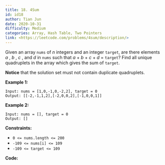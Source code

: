 ```yaml
---
title: 18. 4Sum
id: id18
author: Tian Jun
date: 2020-10-31
difficulty: Medium
categories: Array, Hash Table, Two Pointers
link: <https://leetcode.com/problems/4sum/description/>
---
```


Given an array `nums` of _n_ integers and an integer `target`, are there
elements _a_ , _b_ , _c_ , and _d_ in `nums` such that _a_ \+ _b_ \+ _c_ \+
_d_ = `target`? Find all unique quadruplets in the array which gives the sum
of `target`.

**Notice**  that the solution set must not contain duplicate quadruplets.



**Example 1:**
            
	Input: nums = [1,0,-1,0,-2,2], target = 0    
	Output: [[-2,-1,1,2],[-2,0,0,2],[-1,0,0,1]]    

**Example 2:**
            
	Input: nums = [], target = 0    
	Output: []    



**Constraints:**

  * `0 <= nums.length <= 200`
  * `-109 <= nums[i] <= 109`
  * `-109 <= target <= 109`


**Code:**
